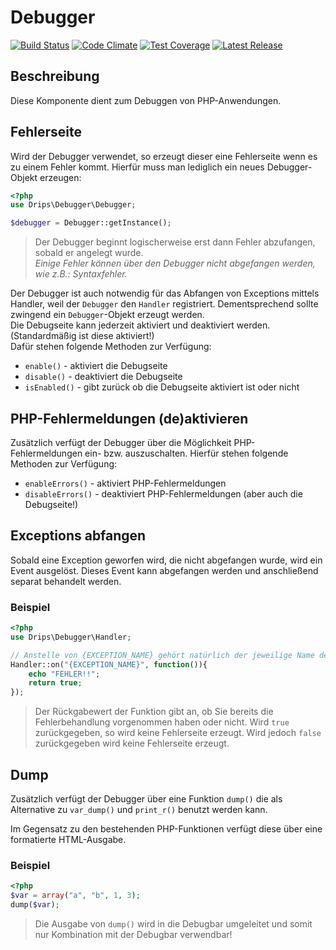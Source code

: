 # Debugger

[![Build Status](https://travis-ci.org/Prowect/Debugger.svg)](https://travis-ci.org/Prowect/Debugger)
[![Code Climate](https://codeclimate.com/github/Prowect/Debugger/badges/gpa.svg)](https://codeclimate.com/github/Prowect/Debugger)
[![Test Coverage](https://codeclimate.com/github/Prowect/Debugger/badges/coverage.svg)](https://codeclimate.com/github/Prowect/Debugger/coverage)
[![Latest Release](https://img.shields.io/packagist/v/drips/Debugger.svg)](https://packagist.org/packages/drips/debugger)

## Beschreibung

Diese Komponente dient zum Debuggen von PHP-Anwendungen.

## Fehlerseite

Wird der Debugger verwendet, so erzeugt dieser eine Fehlerseite wenn es zu einem Fehler kommt. Hierfür muss man lediglich ein neues Debugger-Objekt erzeugen:

```php
<?php
use Drips\Debugger\Debugger;

$debugger = Debugger::getInstance();
```
> Der Debugger beginnt logischerweise erst dann Fehler abzufangen, sobald er angelegt wurde.  
> *Einige Fehler können über den Debugger nicht abgefangen werden, wie z.B.: Syntaxfehler.*

Der Debugger ist auch notwendig für das Abfangen von Exceptions mittels Handler, weil der `Debugger` den `Handler` registriert. Dementsprechend sollte zwingend ein `Debugger`-Objekt erzeugt werden.  
Die Debugseite kann jederzeit aktiviert und deaktiviert werden. (Standardmäßig ist diese aktiviert!)  
Dafür stehen folgende Methoden zur Verfügung:

 - `enable()` - aktiviert die Debugseite
 - `disable()` - deaktiviert die Debugseite
 - `isEnabled()` - gibt zurück ob die Debugseite aktiviert ist oder nicht

## PHP-Fehlermeldungen (de)aktivieren

Zusätzlich verfügt der Debugger über die Möglichkeit PHP-Fehlermeldungen ein- bzw. auszuschalten. Hierfür stehen folgende Methoden zur Verfügung:

 - `enableErrors()` - aktiviert PHP-Fehlermeldungen
 - `disableErrors()` - deaktiviert PHP-Fehlermeldungen (aber auch die Debugseite!)

## Exceptions abfangen

Sobald eine Exception geworfen wird, die nicht abgefangen wurde, wird ein Event ausgelöst. Dieses Event kann abgefangen werden und anschließend separat behandelt werden.

### Beispiel

```php
<?php
use Drips\Debugger\Handler;

// Anstelle von {EXCEPTION_NAME} gehört natürlich der jeweilige Name der Exception eingetragen.
Handler::on("{EXCEPTION_NAME}", function()){
    echo "FEHLER!!";
    return true;
});
```

> Der Rückgabewert der Funktion gibt an, ob Sie bereits die Fehlerbehandlung vorgenommen haben oder nicht. Wird `true` zurückgegeben, so wird keine Fehlerseite erzeugt. Wird jedoch `false` zurückgegeben wird keine Fehlerseite erzeugt.

## Dump

Zusätzlich verfügt der Debugger über eine Funktion `dump()` die als Alternative zu `var_dump()` und `print_r()` benutzt werden kann.

Im Gegensatz zu den bestehenden PHP-Funktionen verfügt diese über eine formatierte HTML-Ausgabe.

### Beispiel

```php
<?php
$var = array("a", "b", 1, 3);
dump($var);
```

> Die Ausgabe von `dump()` wird in die Debugbar umgeleitet und somit nur Kombination mit der Debugbar verwendbar!
